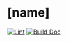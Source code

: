 # [name]

[![Lint](https://github.com/[org]/[name]/actions/workflows/lint.yml/badge.svg)](https://github.com/[org]/[name]/actions/workflows/lint.yml)
[![Build Doc](https://github.com/[org]/[name]/actions/workflows/build_doc.yml/badge.svg)](https://github.com/[org]/[name]/actions/workflows/build_doc.yml)
